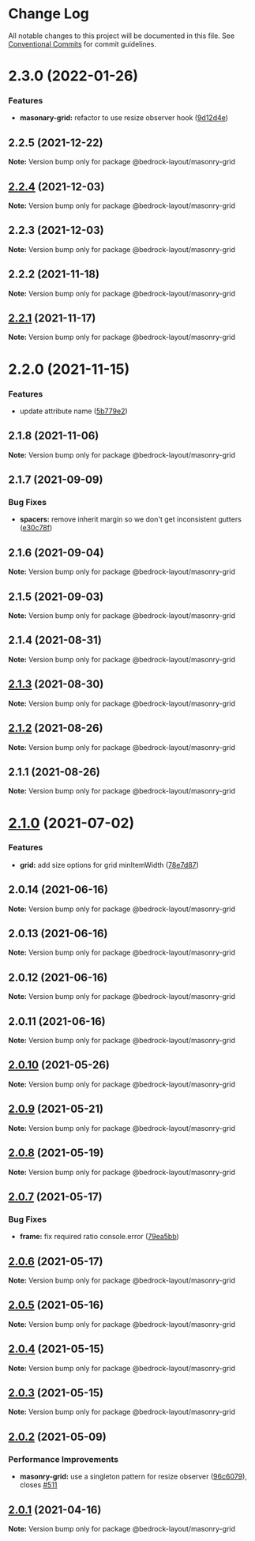 # Change Log

All notable changes to this project will be documented in this file.
See [Conventional Commits](https://conventionalcommits.org) for commit guidelines.

# 2.3.0 (2022-01-26)


### Features

* **masonary-grid:** refactor to use resize observer hook ([9d12d4e](https://github.com/Bedrock-Layouts/Bedrock/commit/9d12d4e9e751509b6ae2481092b4d2d829be6199))





## 2.2.5 (2021-12-22)

**Note:** Version bump only for package @bedrock-layout/masonry-grid





## [2.2.4](https://github.com/Bedrock-Layouts/Bedrock/compare/@bedrock-layout/masonry-grid@2.2.3...@bedrock-layout/masonry-grid@2.2.4) (2021-12-03)

**Note:** Version bump only for package @bedrock-layout/masonry-grid





## 2.2.3 (2021-12-03)

**Note:** Version bump only for package @bedrock-layout/masonry-grid





## 2.2.2 (2021-11-18)

**Note:** Version bump only for package @bedrock-layout/masonry-grid





## [2.2.1](https://github.com/Bedrock-Layouts/Bedrock/compare/@bedrock-layout/masonry-grid@2.2.0...@bedrock-layout/masonry-grid@2.2.1) (2021-11-17)

**Note:** Version bump only for package @bedrock-layout/masonry-grid





# 2.2.0 (2021-11-15)


### Features

* update attribute name ([5b779e2](https://github.com/Bedrock-Layouts/Bedrock/commit/5b779e2d539e94c94464204039126efbb7d12f2c))





## 2.1.8 (2021-11-06)

**Note:** Version bump only for package @bedrock-layout/masonry-grid





## 2.1.7 (2021-09-09)


### Bug Fixes

* **spacers:** remove inherit margin so we don't get inconsistent gutters ([e30c78f](https://github.com/Bedrock-Layouts/Bedrock/commit/e30c78f76eae5bbfd49e61df1cd479501ae0486b))





## 2.1.6 (2021-09-04)

**Note:** Version bump only for package @bedrock-layout/masonry-grid





## 2.1.5 (2021-09-03)

**Note:** Version bump only for package @bedrock-layout/masonry-grid





## 2.1.4 (2021-08-31)

**Note:** Version bump only for package @bedrock-layout/masonry-grid





## [2.1.3](https://github.com/Bedrock-Layouts/Bedrock/compare/@bedrock-layout/masonry-grid@2.1.2...@bedrock-layout/masonry-grid@2.1.3) (2021-08-30)

**Note:** Version bump only for package @bedrock-layout/masonry-grid





## [2.1.2](https://github.com/Bedrock-Layouts/Bedrock/compare/@bedrock-layout/masonry-grid@2.1.1...@bedrock-layout/masonry-grid@2.1.2) (2021-08-26)

**Note:** Version bump only for package @bedrock-layout/masonry-grid





## 2.1.1 (2021-08-26)

**Note:** Version bump only for package @bedrock-layout/masonry-grid





# [2.1.0](https://github.com/Bedrock-Layouts/Bedrock/compare/@bedrock-layout/masonry-grid@2.0.14...@bedrock-layout/masonry-grid@2.1.0) (2021-07-02)


### Features

* **grid:** add size options for grid minItemWidth ([78e7d87](https://github.com/Bedrock-Layouts/Bedrock/commit/78e7d87c113f1fd31b011749a5fecfc1a04b0748))





## 2.0.14 (2021-06-16)

**Note:** Version bump only for package @bedrock-layout/masonry-grid





## 2.0.13 (2021-06-16)

**Note:** Version bump only for package @bedrock-layout/masonry-grid





## 2.0.12 (2021-06-16)

**Note:** Version bump only for package @bedrock-layout/masonry-grid





## 2.0.11 (2021-06-16)

**Note:** Version bump only for package @bedrock-layout/masonry-grid





## [2.0.10](https://github.com/Bedrock-Layouts/Bedrock/compare/@bedrock-layout/masonry-grid@2.0.9...@bedrock-layout/masonry-grid@2.0.10) (2021-05-26)

**Note:** Version bump only for package @bedrock-layout/masonry-grid





## [2.0.9](https://github.com/Bedrock-Layouts/Bedrock/compare/@bedrock-layout/masonry-grid@2.0.8...@bedrock-layout/masonry-grid@2.0.9) (2021-05-21)

**Note:** Version bump only for package @bedrock-layout/masonry-grid





## [2.0.8](https://github.com/Bedrock-Layouts/Bedrock/compare/@bedrock-layout/masonry-grid@2.0.7...@bedrock-layout/masonry-grid@2.0.8) (2021-05-19)

**Note:** Version bump only for package @bedrock-layout/masonry-grid





## [2.0.7](https://github.com/Bedrock-Layouts/Bedrock/compare/@bedrock-layout/masonry-grid@2.0.6...@bedrock-layout/masonry-grid@2.0.7) (2021-05-17)


### Bug Fixes

* **frame:** fix required ratio console.error ([79ea5bb](https://github.com/Bedrock-Layouts/Bedrock/commit/79ea5bb1b89c4676e4009e91b87ee39dfd198bf6))





## [2.0.6](https://github.com/Bedrock-Layouts/Bedrock/compare/@bedrock-layout/masonry-grid@2.0.5...@bedrock-layout/masonry-grid@2.0.6) (2021-05-17)

**Note:** Version bump only for package @bedrock-layout/masonry-grid





## [2.0.5](https://github.com/Bedrock-Layouts/Bedrock/compare/@bedrock-layout/masonry-grid@2.0.4...@bedrock-layout/masonry-grid@2.0.5) (2021-05-16)

**Note:** Version bump only for package @bedrock-layout/masonry-grid





## [2.0.4](https://github.com/Bedrock-Layouts/Bedrock/compare/@bedrock-layout/masonry-grid@2.0.3...@bedrock-layout/masonry-grid@2.0.4) (2021-05-15)

**Note:** Version bump only for package @bedrock-layout/masonry-grid





## [2.0.3](https://github.com/Bedrock-Layouts/Bedrock/compare/@bedrock-layout/masonry-grid@2.0.2...@bedrock-layout/masonry-grid@2.0.3) (2021-05-15)

**Note:** Version bump only for package @bedrock-layout/masonry-grid





## [2.0.2](https://github.com/Bedrock-Layouts/Bedrock/compare/@bedrock-layout/masonry-grid@2.0.1...@bedrock-layout/masonry-grid@2.0.2) (2021-05-09)


### Performance Improvements

* **masonry-grid:** use a singleton pattern for resize observer ([96c6079](https://github.com/Bedrock-Layouts/Bedrock/commit/96c6079d7f656a0f9e5d2522f340ca349c30c7bd)), closes [#511](https://github.com/Bedrock-Layouts/Bedrock/issues/511)





## [2.0.1](https://github.com/Bedrock-Layouts/Bedrock/compare/@bedrock-layout/masonry-grid@2.0.0...@bedrock-layout/masonry-grid@2.0.1) (2021-04-16)

**Note:** Version bump only for package @bedrock-layout/masonry-grid

